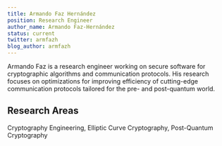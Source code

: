 ```yaml
---
title: Armando Faz Hernández
position: Research Engineer
author_name: Armando Faz-Hernández
status: current
twitter: armfazh
blog_author: armfazh
---
```


Armando Faz is a research engineer working on secure software for cryptographic algorithms and communication protocols. His research focuses on optimizations for improving efficiency of cutting-edge communication protocols tailored for the pre- and post-quantum world.

## Research Areas

Cryptography Engineering, Elliptic Curve Cryptography, Post-Quantum Cryptography
